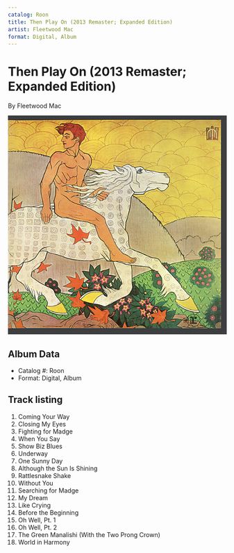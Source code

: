 ```yaml
---
catalog: Roon
title: Then Play On (2013 Remaster; Expanded Edition)
artist: Fleetwood Mac
format: Digital, Album
---
```


# Then Play On (2013 Remaster; Expanded Edition)

By Fleetwood Mac

![](../../assets/albumcovers/Fleetwood_Mac-Then_Play_On_2013_Remaster;_Expanded_Edition.png)

## Album Data

- Catalog #: Roon
- Format: Digital, Album


## Track listing


1. Coming Your Way
2. Closing My Eyes
3. Fighting for Madge
4. When You Say
5. Show Biz Blues
6. Underway
7. One Sunny Day
8. Although the Sun Is Shining
9. Rattlesnake Shake
10. Without You
11. Searching for Madge
12. My Dream
13. Like Crying
14. Before the Beginning
15. Oh Well, Pt. 1
16. Oh Well, Pt. 2
17. The Green Manalishi (With the Two Prong Crown)
18. World in Harmony

